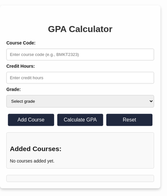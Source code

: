 <html lang="en">
<head>
  <meta charset="UTF-8">
  <meta name="viewport" content="width=device-width, initial-scale=1.0">
  <title>GPA Calculator</title>
  <style>
    body {
      font-family: fx-CW Series, sans-serif;
      margin: 0;
      padding: 0;
      background-image: url('https://static.vecteezy.com/system/resources/thumbnails/002/073/237/small_2x/helix-pattern-on-a-white-background-free-vector.jpg'); /* Replace with your image file name or URL */
      background-size: cover;
      background-position: center;
    }
    .container {
      max-width: 600px;
      margin: 20px auto;
      background: rgba(255, 255, 255, 0.2); /* White background with some transparency */
      padding: 20px;
      border-radius: 8px;
      box-shadow: 0 4px 8px rgba(0, 0, 0, 0.2);
    }
    h1 {
      text-align: center;
      color: #333;
    }
    label {
      font-weight: bold;
      margin-top: 10px;
    }
    input, select {
      width: 100%;
      padding: 10px;
      margin: 10px 0;
      border: 1px solid #ccc;
      border-radius: 4px;
    }
    .button-group {
      display: flex;
      justify-content: space-between;
      margin-top: 10px;
    }
    button {
      padding: 10px;
      flex: 1;
      margin: 0 5px;
      color: #fff;
      border: none;
      border-radius: 4px;
      cursor: pointer;
      font-size: 16px;
    }
    button:hover {
      opacity: 0.9;
    }
    button:first-child {
      background-color: #20283E; /* Green for Add Course */
    }
    button:nth-child(2) {
      background-color: #20283E; /* Blue for Calculate GPA */
    }
    button:last-child {
      background-color: #20283E; /* Red for Reset */
    }
    .results, .course-list {
      margin-top: 20px;
      padding: 10px;
      background: #f9f9f9;
      border: 1px solid #ddd;
      border-radius: 4px;
    }
    .results p, .course-list p {
      margin: 5px 0;
    }

    /* Media Queries for responsive design */
    @media (max-width: 600px) {
      .container {
        padding: 10px;
        width: 90%;
      }
      .button-group {
        flex-direction: column;
      }
      button {
        margin: 5px 0;
        font-size: 14px;
      }
    }
  </style>
</head>
<body>
  <div class="container">
    <h1>GPA Calculator</h1>
    <form id="gpaForm">
      <label for="courseCode">Course Code:</label>
      <input type="text" id="courseCode" placeholder="Enter course code (e.g., BMKT2323)" required>
      <label for="credits">Credit Hours:</label>
      <input type="number" id="credits" placeholder="Enter credit hours" required>
      <label for="grade">Grade:</label>
      <select id="grade" required>
        <option value="" disabled selected>Select grade</option>
        <option value="4.0">A  (4.0)</option>
        <option value="3.7">A- (3.7)</option>
        <option value="3.3">B+ (3.3)</option>
        <option value="3.0">B  (3.0)</option>
        <option value="2.7">B- (2.7)</option>
        <option value="2.3">C+ (2.3)</option>
        <option value="2.0">C  (2.0)</option>
        <option value="1.7">C- (1.7)</option>
        <option value="1.0">D  (1.0)</option>
        <option value="0.0">F  (0.0)</option>
      </select>
      <div class="button-group">
        <button type="button" onclick="addCourse()">Add Course</button>
        <button type="button" onclick="calculateGPA()">Calculate GPA</button>
        <button type="button" onclick="resetForm()">Reset</button>
      </div>
    </form>
    <div id="courseList" class="course-list">
      <h2>Added Courses:</h2>
      <p>No courses added yet.</p>
    </div>
    <div id="results" class="results"></div>
  </div>

  <script>
    const courses = [];

    function addCourse() {
      const courseCode = document.getElementById("courseCode").value.trim();
      const credits = parseFloat(document.getElementById("credits").value);
      const grade = parseFloat(document.getElementById("grade").value);

      if (!courseCode || isNaN(credits) || credits <= 0 || isNaN(grade)) {
        alert("Please enter valid course details.");
        return;
      }

      courses.push({ courseCode, credits, grade });
      updateCourseList();
      alert(`Course "${courseCode}" added successfully!`);
      document.getElementById("gpaForm").reset();
    }

    function updateCourseList() {
      const courseListDiv = document.getElementById("courseList");
      if (courses.length === 0) {
        courseListDiv.innerHTML = `<h2>Added Courses:</h2><p>No courses added yet.</p>`;
        return;
      }

      courseListDiv.innerHTML = `<h2>Added Courses:</h2>`;
      courses.forEach(({ courseCode, credits, grade }, index) => {
        courseListDiv.innerHTML += `<p>${index + 1}. <strong>${courseCode}</strong>: Credits = ${credits}, Grade = ${grade}</p>`;
      });
    }

    function calculateGPA() {
      if (courses.length === 0) {
        alert("No courses added yet!");
        return;
      }

      let totalWeightedPoints = 0;
      let totalCredits = 0;

      courses.forEach(({ credits, grade }) => {
        totalWeightedPoints += credits * grade;
        totalCredits += credits;
      });

      const gpa = totalWeightedPoints / totalCredits;
      displayResults(gpa);
    }

    function displayResults(gpa) {
      const resultsDiv = document.getElementById("results");
      resultsDiv.innerHTML = "<h2>Results:</h2>";
      resultsDiv.innerHTML += `<p><strong>GPA:</strong> ${gpa.toFixed(2)}</p>`;
    }

    function resetForm() {
      document.getElementById("gpaForm").reset();
      courses.length = 0;
      updateCourseList();
      const resultsDiv = document.getElementById("results");
      resultsDiv.innerHTML = "";
    }
  </script>
</body>
</html>
